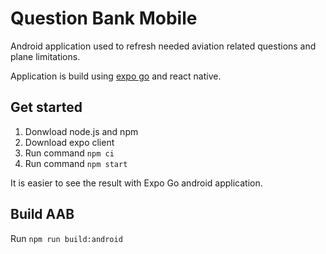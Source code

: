 # Question Bank Mobile
Android application used to refresh needed aviation related questions and plane limitations.

Application is build using [expo go](https://expo.dev/) and react native.

## Get started
1. Donwload node.js and npm
2. Download expo client
3. Run command `npm ci`
4. Run command `npm start`

It is easier to see the result with Expo Go android application.

## Build AAB
Run `npm run build:android`